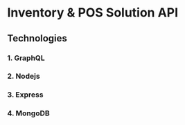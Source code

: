 # Inventory & POS Solution API 

## Technologies
### 1. GraphQL
### 2. Nodejs
### 3. Express
### 4. MongoDB